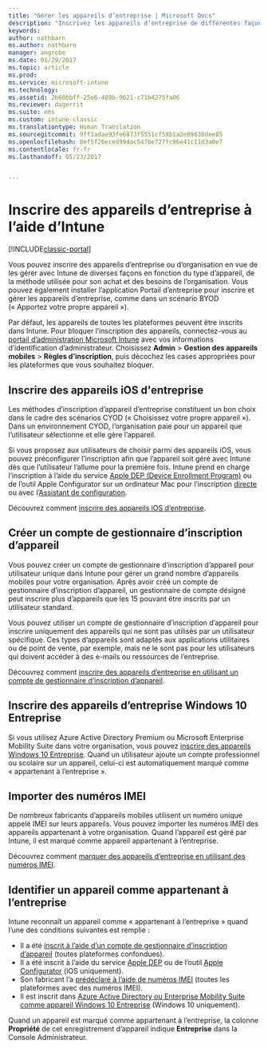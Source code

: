 ```yaml
---
title: "Gérer les appareils d’entreprise | Microsoft Docs"
description: "Inscrivez les appareils d’entreprise de différentes façons, selon le type d’appareil, la méthode utilisée pour son achat et les besoins de l’organisation."
keywords: 
author: nathbarn
ms.author: nathbarn
manager: angrobe
ms.date: 01/29/2017
ms.topic: article
ms.prod: 
ms.service: microsoft-intune
ms.technology: 
ms.assetid: 2b60bbff-25e6-489b-9621-c71b4275fa06
ms.reviewer: dagerrit
ms.suite: ems
ms.custom: intune-classic
ms.translationtype: Human Translation
ms.sourcegitcommit: 9ff1adae93fe6873f5551cf58b1a2e89638dee85
ms.openlocfilehash: 8ef5f26eced99dac547be727fc96e41c11d3a0e7
ms.contentlocale: fr-fr
ms.lasthandoff: 05/23/2017


---
```


# <a name="enroll-corporate-owned-devices-by-using-intune"></a>Inscrire des appareils d’entreprise à l’aide d’Intune

[!INCLUDE[classic-portal](../includes/classic-portal.md)]

Vous pouvez inscrire des appareils d’entreprise ou d’organisation en vue de les gérer avec Intune de diverses façons en fonction du type d’appareil, de la méthode utilisée pour son achat et des besoins de l’organisation. Vous pouvez également installer l’application Portail d’entreprise pour inscrire et gérer les appareils d’entreprise, comme dans un scénario BYOD (« Apportez votre propre appareil »).

Par défaut, les appareils de toutes les plateformes peuvent être inscrits dans Intune. Pour bloquer l’inscription des appareils, connectez-vous au [portail d’administration Microsoft Intune](https://manage.microsoft.com) avec vos informations d’identification d’administrateur. Choisissez **Admin** > **Gestion des appareils mobiles** > **Règles d’inscription**, puis décochez les cases appropriées pour les plateformes que vous souhaitez bloquer.

## <a name="enroll-corporate-owned-ios-devices"></a>Inscrire des appareils iOS d'entreprise

Les méthodes d’inscription d’appareil d’entreprise constituent un bon choix dans le cadre des scénarios CYOD (« Choisissez votre propre appareil »). Dans un environnement CYOD, l’organisation paie pour un appareil que l’utilisateur sélectionne et elle gère l’appareil.

Si vous proposez aux utilisateurs de choisir parmi des appareils iOS, vous pouvez préconfigurer l’inscription afin que l’appareil soit géré avec Intune dès que l’utilisateur l’allume pour la première fois. Intune prend en charge l’inscription à l’aide du service [Apple DEP (Device Enrollment Program)](ios-device-enrollment-program-in-microsoft-intune.md) ou de l’outil Apple Configurator sur un ordinateur Mac pour l’inscription [directe](ios-direct-enrollment-in-microsoft-intune.md) ou avec l’[Assistant de configuration](ios-setup-assistant-enrollment-in-microsoft-intune.md).

Découvrez comment [inscrire des appareils iOS d’entreprise](enroll-corporate-owned-ios-devices-in-microsoft-intune.md).

## <a name="create-a-device-enrollment-manager-account"></a>Créer un compte de gestionnaire d’inscription d’appareil

Vous pouvez créer un compte de gestionnaire d’inscription d’appareil pour utilisateur unique dans Intune pour gérer un grand nombre d’appareils mobiles pour votre organisation. Après avoir créé un compte de gestionnaire d’inscription d’appareil, un gestionnaire de compte désigné peut inscrire plus d’appareils que les 15 pouvant être inscrits par un utilisateur standard.

Vous pouvez utiliser un compte de gestionnaire d’inscription d’appareil pour inscrire uniquement des appareils qui ne sont pas utilisés par un utilisateur spécifique. Ces types d’appareils sont adaptés aux applications utilitaires ou de point de vente, par exemple, mais ne le sont pas pour les utilisateurs qui doivent accéder à des e-mails ou ressources de l’entreprise.

Découvrez comment [inscrire des appareils d’entreprise en utilisant un compte de gestionnaire d’inscription d’appareil](enroll-corporate-owned-devices-with-the-device-enrollment-manager-in-microsoft-intune.md).

## <a name="enroll-corporate-owned-windows-10-enterprise-devices"></a>Inscrire des appareils d’entreprise Windows 10 Entreprise

Si vous utilisez Azure Active Directory Premium ou Microsoft Enterprise Mobility Suite dans votre organisation, vous pouvez [inscrire des appareils Windows 10 Entreprise](https://docs.microsoft.com/active-directory/active-directory-azureadjoin-windows10-devices-overview). Quand un utilisateur ajoute un compte professionnel ou scolaire sur un appareil, celui-ci est automatiquement marqué comme « appartenant à l’entreprise ».

## <a name="import-imei-numbers"></a>Importer des numéros IMEI

De nombreux fabricants d’appareils mobiles utilisent un numéro unique appelé IMEI sur leurs appareils. Vous pouvez importer les numéros IMEI des appareils appartenant à votre organisation. Quand l’appareil est géré par Intune, il est marqué comme appareil appartenant à l’entreprise.

Découvrez comment [marquer des appareils d’entreprise en utilisant des numéros IMEI](specify-corporate-owned-devices-with-international-mobile-equipment-identity-imei-numbers.md).

## <a name="identify-a-device-as-corporate-owned"></a>Identifier un appareil comme appartenant à l’entreprise

Intune reconnaît un appareil comme « appartenant à l’entreprise » quand l’une des conditions suivantes est remplie :

 - Il a été [inscrit à l’aide d’un compte de gestionnaire d’inscription d’appareil](enroll-corporate-owned-devices-with-the-device-enrollment-manager-in-microsoft-intune.md) (toutes plateformes confondues).
 - Il a été inscrit à l’aide du service [Apple DEP](ios-device-enrollment-program-in-microsoft-intune.md) ou de l’outil [Apple Configurator](ios-setup-assistant-enrollment-in-microsoft-intune.md) (iOS uniquement).
 - Son fabricant l’a [prédéclaré à l’aide de numéros IMEI](specify-corporate-owned-devices-with-international-mobile-equipment-identity-imei-numbers.md) (toutes les plateformes avec des numéros IMEI).
 - Il est inscrit dans [Azure Active Directory ou Enterprise Mobility Suite comme appareil Windows 10 Entreprise](https://docs.microsoft.com/active-directory/active-directory-azureadjoin-windows10-devices-overview) (Windows 10 uniquement).

Quand un appareil est marqué comme appartenant à l’entreprise, la colonne **Propriété** de cet enregistrement d’appareil indique **Entreprise** dans la Console Administrateur. 

